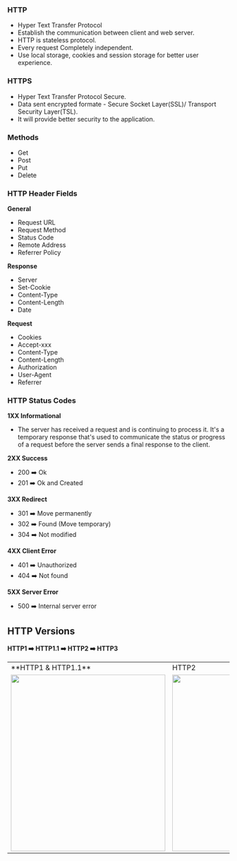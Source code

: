 ### HTTP

- Hyper Text Transfer Protocol
- Establish the communication between client and web server.
- HTTP is stateless protocol.
- Every request Completely independent.
- Use local storage, cookies and session storage for better user experience.

### HTTPS

- Hyper Text Transfer Protocol Secure.
- Data sent encrypted formate - Secure Socket Layer(SSL)/ Transport Security Layer(TSL).
- It will provide better security to the application.

### Methods

- Get
- Post
- Put
- Delete

### HTTP Header Fields

**General**

- Request URL
- Request Method
- Status Code
- Remote Address
- Referrer Policy

**Response**

- Server
- Set-Cookie
- Content-Type
- Content-Length
- Date

**Request**

- Cookies
- Accept-xxx
- Content-Type
- Content-Length
- Authorization
- User-Agent
- Referrer

### HTTP Status Codes

**1XX Informational**

- The server has received a request and is continuing to process it. It's a temporary response that's used to communicate the status or progress of a request before the server sends a final response to the client.

**2XX Success**

- 200 ➡️ Ok
- 201 ➡️ Ok and Created

**3XX Redirect**

- 301 ➡️ Move permanently
- 302 ➡️ Found (Move temporary)
- 304 ➡️ Not modified

**4XX Client Error**

- 401 ➡️ Unauthorized
- 404 ➡️ Not found

**5XX Server Error**

- 500 ➡️ Internal server error

## HTTP Versions

**HTTP1 ➡️ HTTP1.1 ➡️ HTTP2 ➡️ HTTP3**
<table>
  <tr>
    <td>**HTTP1 & HTTP1.1**</td>
     <td>HTTP2</td>
     <td>HTTP3</td>
  </tr>
  <tr>
    <td><img src="https://github.com/VamsiKrishnaBoggavarapu/web_applications_basics/blob/main/images/http1_http1.1.png" width=350 height=400></td>
    <td><img src="https://github.com/VamsiKrishnaBoggavarapu/web_applications_basics/blob/main/images/http2.png" width=350 height=400></td>
    <td><img src="https://github.com/VamsiKrishnaBoggavarapu/web_applications_basics/blob/main/images/http3.png" width=350 height=400></td>
  </tr>
 </table>

